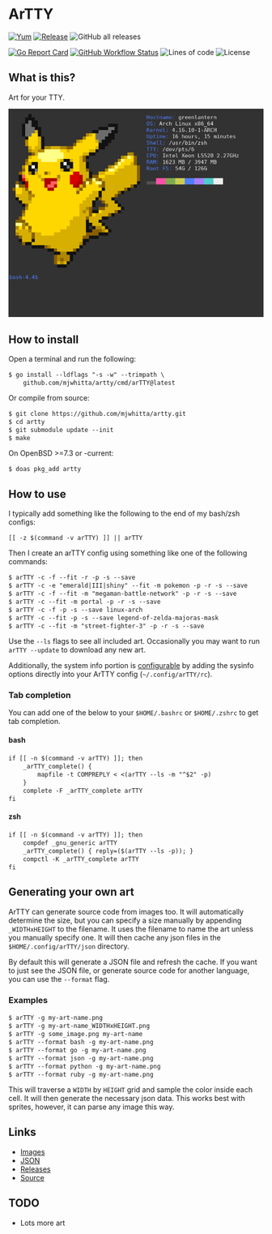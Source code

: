 # ArTTY

[![Yum](https://img.shields.io/badge/-Buy%20me%20a%20cookie-blue?labelColor=grey&logo=cookiecutter&style=for-the-badge)](https://www.buymeacoffee.com/mjwhitta)
[![Release](https://img.shields.io/github/v/release/mjwhitta/artty?style=for-the-badge)](https://github.com/mjwhitta/artty/releases/latest)
![GitHub all releases](https://img.shields.io/github/downloads/mjwhitta/artty/total?style=for-the-badge)

[![Go Report Card](https://goreportcard.com/badge/github.com/mjwhitta/artty?style=for-the-badge)](https://goreportcard.com/report/github.com/mjwhitta/artty)
[![GitHub Workflow Status](https://img.shields.io/github/actions/workflow/status/mjwhitta/artty/ci.yaml?style=for-the-badge)](https://github.com/mjwhitta/artty/actions)
![Lines of code](https://img.shields.io/tokei/lines/github/mjwhitta/artty?style=for-the-badge)
![License](https://img.shields.io/github/license/mjwhitta/artty?style=for-the-badge)

## What is this?

Art for your TTY.

![Screenshot](imgs/screenshot.png)

## How to install

Open a terminal and run the following:

```
$ go install --ldflags "-s -w" --trimpath \
    github.com/mjwhitta/artty/cmd/arTTY@latest
```

Or compile from source:

```
$ git clone https://github.com/mjwhitta/artty.git
$ cd artty
$ git submodule update --init
$ make
```

On OpenBSD >=7.3 or -current:

```
$ doas pkg_add artty
```

## How to use

I typically add something like the following to the end of my bash/zsh
configs:

```
[[ -z $(command -v arTTY) ]] || arTTY
```

Then I create an arTTY config using something like one of the
following commands:

```
$ arTTY -c -f --fit -r -p -s --save
$ arTTY -c -e "emerald|III|shiny" --fit -m pokemon -p -r -s --save
$ arTTY -c -f --fit -m "megaman-battle-network" -p -r -s --save
$ arTTY -c --fit -m portal -p -r -s --save
$ arTTY -c -f -p -s --save linux-arch
$ arTTY -c --fit -p -s --save legend-of-zelda-majoras-mask
$ arTTY -c --fit -m "street-fighter-3" -p -r -s --save
```

Use the `--ls` flags to see all included art. Occasionally you may
want to run `arTTY --update` to download any new art.

Additionally, the system info portion is [configurable][sysinfo] by
adding the sysinfo options directly into your ArTTY config
(`~/.config/arTTY/rc`).

[sysinfo]: https://github.com/mjwhitta/sysinfo/blob/master/README.md#configuration

### Tab completion

You can add one of the below to your `$HOME/.bashrc` or `$HOME/.zshrc`
to get tab completion.

#### bash

```
if [[ -n $(command -v arTTY) ]]; then
    _arTTY_complete() {
        mapfile -t COMPREPLY < <(arTTY --ls -m "^$2" -p)
    }
    complete -F _arTTY_complete arTTY
fi
```

#### zsh

```
if [[ -n $(command -v arTTY) ]]; then
    compdef _gnu_generic arTTY
    _arTTY_complete() { reply=($(arTTY --ls -p)); }
    compctl -K _arTTY_complete arTTY
fi
```

## Generating your own art

ArTTY can generate source code from images too. It will automatically
determine the size, but you can specify a size manually by appending
`_WIDTHxHEIGHT` to the filename. It uses the filename to name the art
unless you manually specify one. It will then cache any json files in
the `$HOME/.config/arTTY/json` directory.

By default this will generate a JSON file and refresh the cache. If
you want to just see the JSON file, or generate source code for
another language, you can use the `--format` flag.

### Examples

```
$ arTTY -g my-art-name.png
$ arTTY -g my-art-name_WIDTHxHEIGHT.png
$ arTTY -g some_image.png my-art-name
$ arTTY --format bash -g my-art-name.png
$ arTTY --format go -g my-art-name.png
$ arTTY --format json -g my-art-name.png
$ arTTY --format python -g my-art-name.png
$ arTTY --format ruby -g my-art-name.png
```

This will traverse a `WIDTH` by `HEIGHT` grid and sample the color
inside each cell. It will then generate the necessary json data. This
works best with sprites, however, it can parse any image this way.

## Links

- [Images](https://github.com/mjwhitta/artty_images)
- [JSON](https://github.com/mjwhitta/artty_json)
- [Releases](https://github.com/mjwhitta/artty/releases)
- [Source](https://github.com/mjwhitta/artty)

## TODO

- Lots more art
